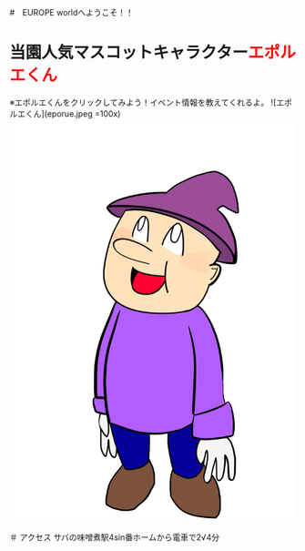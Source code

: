 #　EUROPE worldへようこそ！！

# 当園人気マスコットキャラクター<font color="Red">エポルエくん</font>
※エポルエくんをクリックしてみよう！イベント情報を教えてくれるよ。
![エポルエくん](eporue.jpeg =100x)
<img src="eporue.jpeg" width="500px">

＃ アクセス
サバの味噌煮駅4sin番ホームから電車で2√4分
